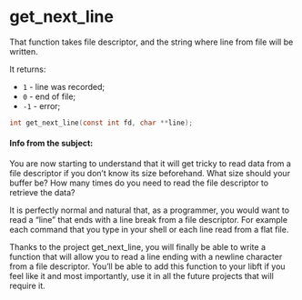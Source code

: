 # get_next_line

That function takes file descriptor, and the string where line from file will be written.

It returns:
* `1` - line was recorded;
* `0` - end of file;
* `-1` - error;

```c
int get_next_line(const int fd, char **line);
```

#### Info from the subject:

<p>You are now starting to understand that it will get tricky to read data from a file descriptor if you don’t know its size beforehand. What size should your buffer be? How many times do you need to read the file descriptor to retrieve the data?</p>

<p>It is perfectly normal and natural that, as a programmer, you would want to read a “line” that ends with a line break from a file descriptor. For example each command that you type in your shell or each line read from a flat file.</p>

<p>Thanks to the project get_next_line, you will finally be able to write a function that will allow you to read a line ending with a newline character from a file descriptor. You’ll be able to add this function to your libft if you feel like it and most importantly, use it in all the future projects that will require it.</p>

